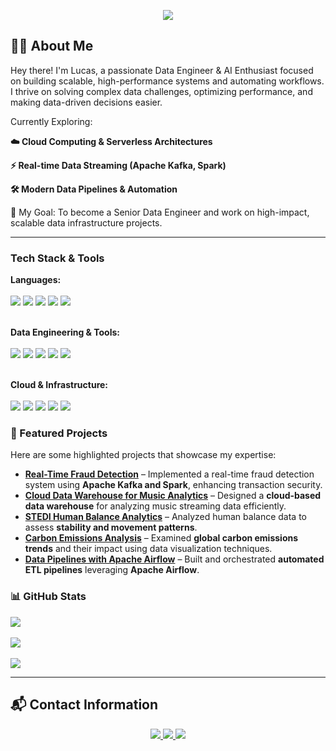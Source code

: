 <!-- Terminal-inspired Introduction -->
<p align="center">
  <img src="https://readme-typing-svg.herokuapp.com?font=Fira+Code&size=24&duration=3000&pause=3000&color=FFFFFF&center=true&width=1000&lines=%24+Initializing...;%24+Executing+furlanflucas_profile.py...;print(%22Hello%2C+World.%22);%24+Welcome+to+furlanflucas!">
</p>

<h2 align="left">👨‍💻 About Me</h2>

Hey there! I'm Lucas, a passionate Data Engineer & AI Enthusiast focused on building scalable, high-performance systems and automating workflows. I thrive on solving complex data challenges, optimizing performance, and making data-driven decisions easier.

Currently Exploring:

**☁️ Cloud Computing & Serverless Architectures**

**⚡ Real-time Data Streaming (Apache Kafka, Spark)**

**🛠️ Modern Data Pipelines & Automation**

🎯 My Goal: To become a Senior Data Engineer and work on high-impact, scalable data infrastructure projects.
________
### Tech Stack & Tools

**Languages:**
</span>  
  <br>
  <img src="https://img.shields.io/badge/Python-4285F4?style=for-the-badge&logo=python&logoColor=white">
  <img src="https://img.shields.io/badge/SQL-4285F4?style=for-the-badge&logo=postgresql&logoColor=white">
  <img src="https://img.shields.io/badge/C-4285F4?style=for-the-badge&logo=c&logoColor=white">
  <img src="https://img.shields.io/badge/JavaScript-4285F4?style=for-the-badge&logo=javascript&logoColor=white">
  <img src="https://img.shields.io/badge/HTML5-4285F4?style=for-the-badge&logo=html5&logoColor=white">
  <br><br>

**Data Engineering & Tools:**
</span>  
  <br>
  <img src="https://img.shields.io/badge/Spark-4285F4?style=for-the-badge&logo=apachespark&logoColor=white">
  <img src="https://img.shields.io/badge/Kafka-4285F4?style=for-the-badge&logo=apachekafka&logoColor=white">
  <img src="https://img.shields.io/badge/Airflow-4285F4?style=for-the-badge&logo=apache-airflow&logoColor=white">
  <img src="https://img.shields.io/badge/DAGs-4285F4?style=for-the-badge&logo=apache-airflow&logoColor=white">
  <img src="https://img.shields.io/badge/dbt-4285F4?style=for-the-badge&logo=dbt&logoColor=white">
  <br><br>


**Cloud & Infrastructure:**
</span>  
  <br>
  <img src="https://img.shields.io/badge/AWS-4285F4?style=for-the-badge&logo=amazonaws&logoColor=white">
  <img src="https://img.shields.io/badge/GCP-4285F4?style=for-the-badge&logo=googlecloud&logoColor=white">
  <img src="https://img.shields.io/badge/BigQuery-4285F4?style=for-the-badge&logo=google-bigquery&logoColor=white">
  <img src="https://img.shields.io/badge/Cassandra-4285F4?style=for-the-badge&logo=apachecassandra&logoColor=white">
  <img src="https://img.shields.io/badge/Azure_DevOps-4285F4?style=for-the-badge&logo=azure-devops&logoColor=white">
</p>

### 🚀 Featured Projects

Here are some highlighted projects that showcase my expertise:

- **[Real-Time Fraud Detection](./data_engineering/real_time_fraud_detections/)** – Implemented a real-time fraud detection system using **Apache Kafka and Spark**, enhancing transaction security.
- **[Cloud Data Warehouse for Music Analytics](./data_engineering/cloud_data_warehouse_for_music_analytics/)** – Designed a **cloud-based data warehouse** for analyzing music streaming data efficiently.
- **[STEDI Human Balance Analytics](./data_analysis/STEDI_Human_Balance_Analytics/)** – Analyzed human balance data to assess **stability and movement patterns**.
- **[Carbon Emissions Analysis](./data_analysis/carbon_emissions_analysis/)** – Examined **global carbon emissions trends** and their impact using data visualization techniques.
- **[Data Pipelines with Apache Airflow](./data_engineering/data-pipelines-with-airflow/)** – Built and orchestrated **automated ETL pipelines** leveraging **Apache Airflow**.


### 📊 GitHub Stats
<p align="left"> <img src="https://github-readme-stats.vercel.app/api?username=furlanflucas&show_icons=true&theme=tokyonight&title_color=00FFFF&icon_color=00FFFF"> <br><br> <img src="https://github-readme-activity-graph.vercel.app/graph?username=furlanflucas&theme=tokyo-night&color=00FFFF"> <br><br> <img src="https://github-readme-streak-stats.herokuapp.com/?user=furlanflucas&theme=tokyonight&ring=00FFFF&fire=00FFFF&currStreakLabel=00FFFF"> </p>

---


## **📬 Contact Information**

<p align="center"> 
<a href="https://www.linkedin.com/in/furlanflucas/"> 
<img src="https://img.shields.io/badge/LinkedIn-0A66C2?style=for-the-badge&logo=linkedin&logoColor=white"> 
</a> 
<a href="mailto:furlanflucas@gmail.com"> 
<img src="https://img.shields.io/badge/Email-D14836?style=for-the-badge&logo=gmail&logoColor=white"> 
</a> 
<a href="https://github.com/furlanflucas"> 
<img src="https://img.shields.io/badge/GitHub-181717?style=for-the-badge&logo=github&logoColor=white"> 
</a> 
</p>
  



  




